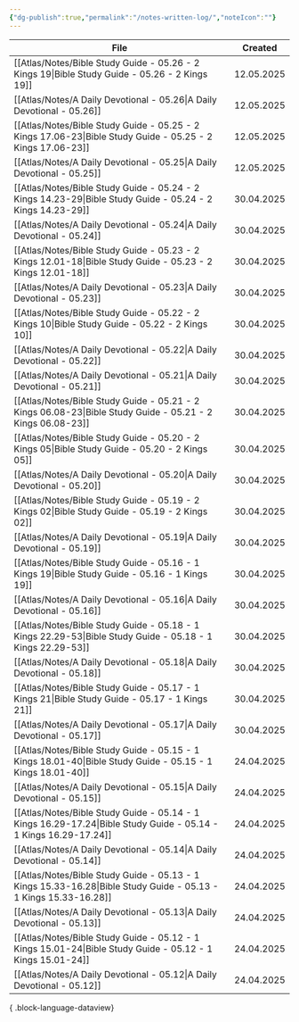 ```yaml
---
{"dg-publish":true,"permalink":"/notes-written-log/","noteIcon":""}
---
```


| File                                                                                                                | Created    |
| ------------------------------------------------------------------------------------------------------------------- | ---------- |
| [[Atlas/Notes/Bible Study Guide - 05.26 - 2 Kings 19\|Bible Study Guide - 05.26 - 2 Kings 19]]                   | 12.05.2025 |
| [[Atlas/Notes/A Daily Devotional - 05.26\|A Daily Devotional - 05.26]]                                           | 12.05.2025 |
| [[Atlas/Notes/Bible Study Guide - 05.25 - 2 Kings 17.06-23\|Bible Study Guide - 05.25 - 2 Kings 17.06-23]]       | 12.05.2025 |
| [[Atlas/Notes/A Daily Devotional - 05.25\|A Daily Devotional - 05.25]]                                           | 12.05.2025 |
| [[Atlas/Notes/Bible Study Guide - 05.24 - 2 Kings 14.23-29\|Bible Study Guide - 05.24 - 2 Kings 14.23-29]]       | 30.04.2025 |
| [[Atlas/Notes/A Daily Devotional - 05.24\|A Daily Devotional - 05.24]]                                           | 30.04.2025 |
| [[Atlas/Notes/Bible Study Guide - 05.23 - 2 Kings 12.01-18\|Bible Study Guide - 05.23 - 2 Kings 12.01-18]]       | 30.04.2025 |
| [[Atlas/Notes/A Daily Devotional - 05.23\|A Daily Devotional - 05.23]]                                           | 30.04.2025 |
| [[Atlas/Notes/Bible Study Guide - 05.22 - 2 Kings 10\|Bible Study Guide - 05.22 - 2 Kings 10]]                   | 30.04.2025 |
| [[Atlas/Notes/A Daily Devotional - 05.22\|A Daily Devotional - 05.22]]                                           | 30.04.2025 |
| [[Atlas/Notes/A Daily Devotional - 05.21\|A Daily Devotional - 05.21]]                                           | 30.04.2025 |
| [[Atlas/Notes/Bible Study Guide - 05.21 - 2 Kings 06.08-23\|Bible Study Guide - 05.21 - 2 Kings 06.08-23]]       | 30.04.2025 |
| [[Atlas/Notes/Bible Study Guide - 05.20 - 2 Kings 05\|Bible Study Guide - 05.20 - 2 Kings 05]]                   | 30.04.2025 |
| [[Atlas/Notes/A Daily Devotional - 05.20\|A Daily Devotional - 05.20]]                                           | 30.04.2025 |
| [[Atlas/Notes/Bible Study Guide - 05.19 - 2 Kings 02\|Bible Study Guide - 05.19 - 2 Kings 02]]                   | 30.04.2025 |
| [[Atlas/Notes/A Daily Devotional - 05.19\|A Daily Devotional - 05.19]]                                           | 30.04.2025 |
| [[Atlas/Notes/Bible Study Guide - 05.16 - 1 Kings 19\|Bible Study Guide - 05.16 - 1 Kings 19]]                   | 30.04.2025 |
| [[Atlas/Notes/A Daily Devotional - 05.16\|A Daily Devotional - 05.16]]                                           | 30.04.2025 |
| [[Atlas/Notes/Bible Study Guide - 05.18 - 1 Kings 22.29-53\|Bible Study Guide - 05.18 - 1 Kings 22.29-53]]       | 30.04.2025 |
| [[Atlas/Notes/A Daily Devotional - 05.18\|A Daily Devotional - 05.18]]                                           | 30.04.2025 |
| [[Atlas/Notes/Bible Study Guide - 05.17 - 1 Kings 21\|Bible Study Guide - 05.17 - 1 Kings 21]]                   | 30.04.2025 |
| [[Atlas/Notes/A Daily Devotional - 05.17\|A Daily Devotional - 05.17]]                                           | 30.04.2025 |
| [[Atlas/Notes/Bible Study Guide - 05.15 - 1 Kings 18.01-40\|Bible Study Guide - 05.15 - 1 Kings 18.01-40]]       | 24.04.2025 |
| [[Atlas/Notes/A Daily Devotional - 05.15\|A Daily Devotional - 05.15]]                                           | 24.04.2025 |
| [[Atlas/Notes/Bible Study Guide - 05.14 - 1 Kings 16.29-17.24\|Bible Study Guide - 05.14 - 1 Kings 16.29-17.24]] | 24.04.2025 |
| [[Atlas/Notes/A Daily Devotional - 05.14\|A Daily Devotional - 05.14]]                                           | 24.04.2025 |
| [[Atlas/Notes/Bible Study Guide - 05.13 - 1 Kings 15.33-16.28\|Bible Study Guide - 05.13 - 1 Kings 15.33-16.28]] | 24.04.2025 |
| [[Atlas/Notes/A Daily Devotional - 05.13\|A Daily Devotional - 05.13]]                                           | 24.04.2025 |
| [[Atlas/Notes/Bible Study Guide - 05.12 - 1 Kings 15.01-24\|Bible Study Guide - 05.12 - 1 Kings 15.01-24]]       | 24.04.2025 |
| [[Atlas/Notes/A Daily Devotional - 05.12\|A Daily Devotional - 05.12]]                                           | 24.04.2025 |

{ .block-language-dataview}


